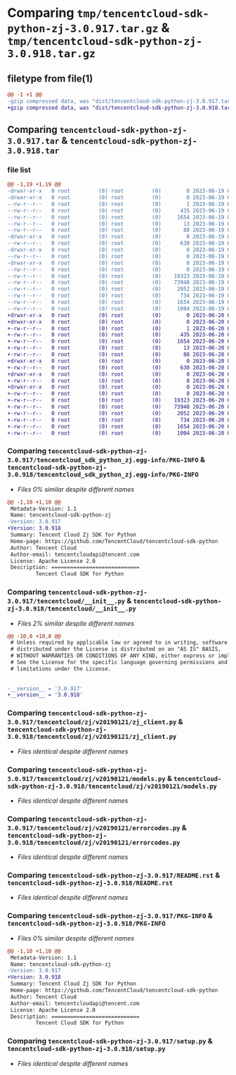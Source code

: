 # Comparing `tmp/tencentcloud-sdk-python-zj-3.0.917.tar.gz` & `tmp/tencentcloud-sdk-python-zj-3.0.918.tar.gz`

## filetype from file(1)

```diff
@@ -1 +1 @@
-gzip compressed data, was "dist/tencentcloud-sdk-python-zj-3.0.917.tar", last modified: Mon Jun 19 00:38:30 2023, max compression
+gzip compressed data, was "dist/tencentcloud-sdk-python-zj-3.0.918.tar", last modified: Tue Jun 20 02:53:32 2023, max compression
```

## Comparing `tencentcloud-sdk-python-zj-3.0.917.tar` & `tencentcloud-sdk-python-zj-3.0.918.tar`

### file list

```diff
@@ -1,19 +1,19 @@
-drwxr-xr-x   0 root         (0) root         (0)        0 2023-06-19 00:38:30.000000 tencentcloud-sdk-python-zj-3.0.917/
-drwxr-xr-x   0 root         (0) root         (0)        0 2023-06-19 00:38:30.000000 tencentcloud-sdk-python-zj-3.0.917/tencentcloud_sdk_python_zj.egg-info/
--rw-r--r--   0 root         (0) root         (0)        1 2023-06-19 00:38:30.000000 tencentcloud-sdk-python-zj-3.0.917/tencentcloud_sdk_python_zj.egg-info/dependency_links.txt
--rw-r--r--   0 root         (0) root         (0)      435 2023-06-19 00:38:30.000000 tencentcloud-sdk-python-zj-3.0.917/tencentcloud_sdk_python_zj.egg-info/SOURCES.txt
--rw-r--r--   0 root         (0) root         (0)     1654 2023-06-19 00:38:30.000000 tencentcloud-sdk-python-zj-3.0.917/tencentcloud_sdk_python_zj.egg-info/PKG-INFO
--rw-r--r--   0 root         (0) root         (0)       13 2023-06-19 00:38:30.000000 tencentcloud-sdk-python-zj-3.0.917/tencentcloud_sdk_python_zj.egg-info/top_level.txt
--rw-r--r--   0 root         (0) root         (0)       88 2023-06-19 00:38:30.000000 tencentcloud-sdk-python-zj-3.0.917/setup.cfg
-drwxr-xr-x   0 root         (0) root         (0)        0 2023-06-19 00:38:30.000000 tencentcloud-sdk-python-zj-3.0.917/tencentcloud/
--rw-r--r--   0 root         (0) root         (0)      630 2023-06-19 00:38:30.000000 tencentcloud-sdk-python-zj-3.0.917/tencentcloud/__init__.py
-drwxr-xr-x   0 root         (0) root         (0)        0 2023-06-19 00:38:30.000000 tencentcloud-sdk-python-zj-3.0.917/tencentcloud/zj/
--rw-r--r--   0 root         (0) root         (0)        0 2023-06-19 00:38:30.000000 tencentcloud-sdk-python-zj-3.0.917/tencentcloud/zj/__init__.py
-drwxr-xr-x   0 root         (0) root         (0)        0 2023-06-19 00:38:30.000000 tencentcloud-sdk-python-zj-3.0.917/tencentcloud/zj/v20190121/
--rw-r--r--   0 root         (0) root         (0)        0 2023-06-19 00:38:30.000000 tencentcloud-sdk-python-zj-3.0.917/tencentcloud/zj/v20190121/__init__.py
--rw-r--r--   0 root         (0) root         (0)    19323 2023-06-19 00:38:30.000000 tencentcloud-sdk-python-zj-3.0.917/tencentcloud/zj/v20190121/zj_client.py
--rw-r--r--   0 root         (0) root         (0)    73948 2023-06-19 00:38:30.000000 tencentcloud-sdk-python-zj-3.0.917/tencentcloud/zj/v20190121/models.py
--rw-r--r--   0 root         (0) root         (0)     2052 2023-06-19 00:38:30.000000 tencentcloud-sdk-python-zj-3.0.917/tencentcloud/zj/v20190121/errorcodes.py
--rw-r--r--   0 root         (0) root         (0)      734 2023-06-19 00:38:30.000000 tencentcloud-sdk-python-zj-3.0.917/README.rst
--rw-r--r--   0 root         (0) root         (0)     1654 2023-06-19 00:38:30.000000 tencentcloud-sdk-python-zj-3.0.917/PKG-INFO
--rw-r--r--   0 root         (0) root         (0)     1004 2023-06-19 00:38:30.000000 tencentcloud-sdk-python-zj-3.0.917/setup.py
+drwxr-xr-x   0 root         (0) root         (0)        0 2023-06-20 02:53:32.000000 tencentcloud-sdk-python-zj-3.0.918/
+drwxr-xr-x   0 root         (0) root         (0)        0 2023-06-20 02:53:32.000000 tencentcloud-sdk-python-zj-3.0.918/tencentcloud_sdk_python_zj.egg-info/
+-rw-r--r--   0 root         (0) root         (0)        1 2023-06-20 02:53:32.000000 tencentcloud-sdk-python-zj-3.0.918/tencentcloud_sdk_python_zj.egg-info/dependency_links.txt
+-rw-r--r--   0 root         (0) root         (0)      435 2023-06-20 02:53:32.000000 tencentcloud-sdk-python-zj-3.0.918/tencentcloud_sdk_python_zj.egg-info/SOURCES.txt
+-rw-r--r--   0 root         (0) root         (0)     1654 2023-06-20 02:53:32.000000 tencentcloud-sdk-python-zj-3.0.918/tencentcloud_sdk_python_zj.egg-info/PKG-INFO
+-rw-r--r--   0 root         (0) root         (0)       13 2023-06-20 02:53:32.000000 tencentcloud-sdk-python-zj-3.0.918/tencentcloud_sdk_python_zj.egg-info/top_level.txt
+-rw-r--r--   0 root         (0) root         (0)       88 2023-06-20 02:53:32.000000 tencentcloud-sdk-python-zj-3.0.918/setup.cfg
+drwxr-xr-x   0 root         (0) root         (0)        0 2023-06-20 02:53:32.000000 tencentcloud-sdk-python-zj-3.0.918/tencentcloud/
+-rw-r--r--   0 root         (0) root         (0)      630 2023-06-20 02:53:32.000000 tencentcloud-sdk-python-zj-3.0.918/tencentcloud/__init__.py
+drwxr-xr-x   0 root         (0) root         (0)        0 2023-06-20 02:53:32.000000 tencentcloud-sdk-python-zj-3.0.918/tencentcloud/zj/
+-rw-r--r--   0 root         (0) root         (0)        0 2023-06-20 02:53:32.000000 tencentcloud-sdk-python-zj-3.0.918/tencentcloud/zj/__init__.py
+drwxr-xr-x   0 root         (0) root         (0)        0 2023-06-20 02:53:32.000000 tencentcloud-sdk-python-zj-3.0.918/tencentcloud/zj/v20190121/
+-rw-r--r--   0 root         (0) root         (0)        0 2023-06-20 02:53:32.000000 tencentcloud-sdk-python-zj-3.0.918/tencentcloud/zj/v20190121/__init__.py
+-rw-r--r--   0 root         (0) root         (0)    19323 2023-06-20 02:53:32.000000 tencentcloud-sdk-python-zj-3.0.918/tencentcloud/zj/v20190121/zj_client.py
+-rw-r--r--   0 root         (0) root         (0)    73948 2023-06-20 02:53:32.000000 tencentcloud-sdk-python-zj-3.0.918/tencentcloud/zj/v20190121/models.py
+-rw-r--r--   0 root         (0) root         (0)     2052 2023-06-20 02:53:32.000000 tencentcloud-sdk-python-zj-3.0.918/tencentcloud/zj/v20190121/errorcodes.py
+-rw-r--r--   0 root         (0) root         (0)      734 2023-06-20 02:53:32.000000 tencentcloud-sdk-python-zj-3.0.918/README.rst
+-rw-r--r--   0 root         (0) root         (0)     1654 2023-06-20 02:53:32.000000 tencentcloud-sdk-python-zj-3.0.918/PKG-INFO
+-rw-r--r--   0 root         (0) root         (0)     1004 2023-06-20 02:53:32.000000 tencentcloud-sdk-python-zj-3.0.918/setup.py
```

### Comparing `tencentcloud-sdk-python-zj-3.0.917/tencentcloud_sdk_python_zj.egg-info/PKG-INFO` & `tencentcloud-sdk-python-zj-3.0.918/tencentcloud_sdk_python_zj.egg-info/PKG-INFO`

 * *Files 0% similar despite different names*

```diff
@@ -1,10 +1,10 @@
 Metadata-Version: 1.1
 Name: tencentcloud-sdk-python-zj
-Version: 3.0.917
+Version: 3.0.918
 Summary: Tencent Cloud Zj SDK for Python
 Home-page: https://github.com/TencentCloud/tencentcloud-sdk-python
 Author: Tencent Cloud
 Author-email: tencentcloudapi@tencent.com
 License: Apache License 2.0
 Description: ============================
         Tencent Cloud SDK for Python
```

### Comparing `tencentcloud-sdk-python-zj-3.0.917/tencentcloud/__init__.py` & `tencentcloud-sdk-python-zj-3.0.918/tencentcloud/__init__.py`

 * *Files 2% similar despite different names*

```diff
@@ -10,8 +10,8 @@
 # Unless required by applicable law or agreed to in writing, software
 # distributed under the License is distributed on an "AS IS" BASIS,
 # WITHOUT WARRANTIES OR CONDITIONS OF ANY KIND, either express or implied.
 # See the License for the specific language governing permissions and
 # limitations under the License.
 
 
-__version__ = '3.0.917'
+__version__ = '3.0.918'
```

### Comparing `tencentcloud-sdk-python-zj-3.0.917/tencentcloud/zj/v20190121/zj_client.py` & `tencentcloud-sdk-python-zj-3.0.918/tencentcloud/zj/v20190121/zj_client.py`

 * *Files identical despite different names*

### Comparing `tencentcloud-sdk-python-zj-3.0.917/tencentcloud/zj/v20190121/models.py` & `tencentcloud-sdk-python-zj-3.0.918/tencentcloud/zj/v20190121/models.py`

 * *Files identical despite different names*

### Comparing `tencentcloud-sdk-python-zj-3.0.917/tencentcloud/zj/v20190121/errorcodes.py` & `tencentcloud-sdk-python-zj-3.0.918/tencentcloud/zj/v20190121/errorcodes.py`

 * *Files identical despite different names*

### Comparing `tencentcloud-sdk-python-zj-3.0.917/README.rst` & `tencentcloud-sdk-python-zj-3.0.918/README.rst`

 * *Files identical despite different names*

### Comparing `tencentcloud-sdk-python-zj-3.0.917/PKG-INFO` & `tencentcloud-sdk-python-zj-3.0.918/PKG-INFO`

 * *Files 0% similar despite different names*

```diff
@@ -1,10 +1,10 @@
 Metadata-Version: 1.1
 Name: tencentcloud-sdk-python-zj
-Version: 3.0.917
+Version: 3.0.918
 Summary: Tencent Cloud Zj SDK for Python
 Home-page: https://github.com/TencentCloud/tencentcloud-sdk-python
 Author: Tencent Cloud
 Author-email: tencentcloudapi@tencent.com
 License: Apache License 2.0
 Description: ============================
         Tencent Cloud SDK for Python
```

### Comparing `tencentcloud-sdk-python-zj-3.0.917/setup.py` & `tencentcloud-sdk-python-zj-3.0.918/setup.py`

 * *Files identical despite different names*


